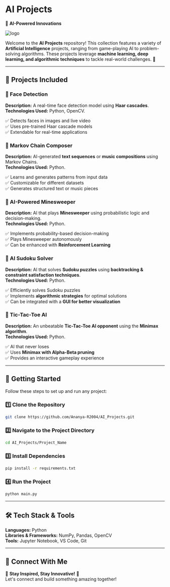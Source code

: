 # AI Projects  
🤖 **AI-Powered Innovations**  

![logo](https://github.com/user-attachments/assets/981a8314-46c7-4e9c-bdab-f46617711ff1)


Welcome to the **AI Projects** repository! This collection features a variety of **Artificial Intelligence** projects, ranging from game-playing AI to problem-solving algorithms. These projects leverage **machine learning, deep learning, and algorithmic techniques** to tackle real-world challenges. 🚀  

---

## 📌 Projects Included  

### 🔹 Face Detection  
**Description:** A real-time face detection model using **Haar cascades**.  
**Technologies Used:** Python, OpenCV.  

✅ Detects faces in images and live video  
✅ Uses pre-trained Haar cascade models  
✅ Extendable for real-time applications  

### 🔹 Markov Chain Composer  
**Description:** AI-generated **text sequences** or **music compositions** using Markov Chains.  
**Technologies Used:** Python.  

✅ Learns and generates patterns from input data  
✅ Customizable for different datasets  
✅ Generates structured text or music pieces  

### 🔹 AI-Powered Minesweeper  
**Description:** AI that plays **Minesweeper** using probabilistic logic and decision-making.  
**Technologies Used:** Python.  

✅ Implements probability-based decision-making  
✅ Plays Minesweeper autonomously  
✅ Can be enhanced with **Reinforcement Learning**  

### 🔹 AI Sudoku Solver  
**Description:** AI that solves **Sudoku puzzles** using **backtracking & constraint satisfaction techniques**.  
**Technologies Used:** Python.  

✅ Efficiently solves Sudoku puzzles  
✅ Implements **algorithmic strategies** for optimal solutions  
✅ Can be integrated with a **GUI for better visualization**  

### 🔹 Tic-Tac-Toe AI  
**Description:** An unbeatable **Tic-Tac-Toe AI opponent** using the **Minimax algorithm**.  
**Technologies Used:** Python.  

✅ AI that never loses  
✅ Uses **Minimax with Alpha-Beta pruning**  
✅ Provides an interactive gameplay experience  

---

## 🚀 Getting Started

Follow these steps to set up and run any project:

### **1️⃣ Clone the Repository**

```bash
git clone https://github.com/Ananya-R2004/AI_Projects.git
```

### **2️⃣ Navigate to the Project Directory**

```bash
cd AI_Projects/Project_Name
```

### **3️⃣ Install Dependencies**

```bash
pip install -r requirements.txt
```

### **4️⃣ Run the Project**

```bash
python main.py
```

---

## 🛠️ Tech Stack & Tools

**Languages:** Python\
**Libraries & Frameworks:** NumPy, Pandas, OpenCV\
**Tools:** Jupyter Notebook, VS Code, Git

---

## 🔗 Connect With Me

🌟 **Stay Inspired, Stay Innovative!** 🚀\
Let's connect and build something amazing together!

